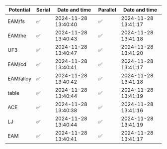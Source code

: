 | Potential | Serial | Date and time | Parallel | Date and time |
| --- | --- | --- | --- | --- |
| EAM/fs | ✅ | 2024-11-28 13:40:40 | ✅ | 2024-11-28 13:41:17 |
| EAM/he | ✅ | 2024-11-28 13:40:43 | ✅ | 2024-11-28 13:41:18 |
| UF3 | ✅ | 2024-11-28 13:40:47 | ✅ | 2024-11-28 13:41:20 |
| EAM/cd | ✅ | 2024-11-28 13:40:41 | ✅ | 2024-11-28 13:41:17 |
| EAM/alloy | ✅ | 2024-11-28 13:40:42 | ✅ | 2024-11-28 13:41:18 |
| table | ✅ | 2024-11-28 13:40:44 | ✅ | 2024-11-28 13:41:19 |
| ACE | ✅ | 2024-11-28 13:40:38 | ✅ | 2024-11-28 13:41:16 |
| LJ | ✅ | 2024-11-28 13:40:44 | ✅ | 2024-11-28 13:41:19 |
| EAM | ✅ | 2024-11-28 13:40:41 | ✅ | 2024-11-28 13:41:17 |
